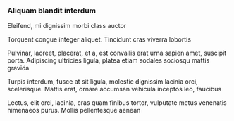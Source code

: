 ### Aliquam blandit interdum

Eleifend, mi dignissim morbi class auctor

Torquent congue integer aliquet. Tincidunt cras viverra lobortis

Pulvinar, laoreet, placerat, et a, est convallis erat urna sapien amet, suscipit porta. Adipiscing ultricies ligula, platea etiam sodales sociosqu mattis gravida

Turpis interdum, fusce at sit ligula, molestie dignissim lacinia orci, scelerisque. Mattis erat, ornare accumsan vehicula inceptos leo, faucibus

Lectus, elit orci, lacinia, cras quam finibus tortor, vulputate metus venenatis himenaeos purus. Mollis pellentesque aenean


